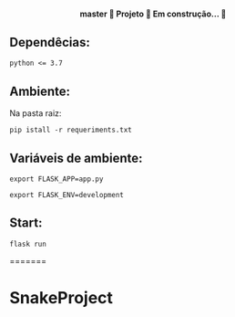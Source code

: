 <h4 align="center"> master
	🚧  Projeto 🚀 Em construção...  🚧
</h4>

## Dependêcias:
```
python <= 3.7
```
## Ambiente:
Na pasta raiz:
```
pip istall -r requeriments.txt
```

## Variáveis de ambiente:
```
export FLASK_APP=app.py
```
```
export FLASK_ENV=development
```

## Start:
```
flask run
```
=======
# SnakeProject


